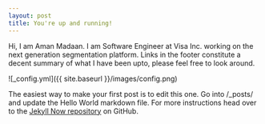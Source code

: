 ```yaml
---
layout: post
title: You're up and running!
---
```


Hi, I am Aman Madaan. I am Software Engineer at Visa Inc. working on the next generation segmentation platform.
Links in the footer constitute a decent summary of what I have been upto, please feel free to look around.

![_config.yml]({{ site.baseurl }}/images/config.png)

The easiest way to make your first post is to edit this one. Go into /_posts/ and update the Hello World markdown file. For more instructions head over to the [Jekyll Now repository](https://github.com/barryclark/jekyll-now) on GitHub.